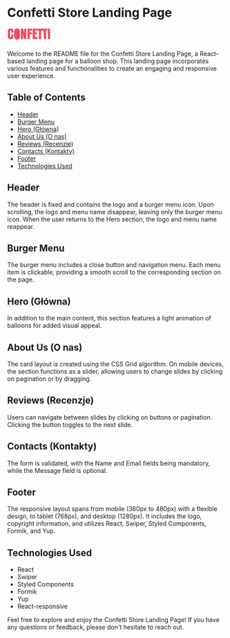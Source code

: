 # Confetti Store Landing Page

![Project Logo](./src/images/CONFETTI.png)

Welcome to the README file for the Confetti Store Landing Page, a React-based landing page for a balloon shop. This landing page incorporates various features and functionalities to create an engaging and responsive user experience.

## Table of Contents

- [Header](#header)
- [Burger Menu](#burger-menu)
- [Hero (Główna)](#hero-główna)
- [About Us (O nas)](#about-us-o-nas)
- [Reviews (Recenzje)](#reviews-recenzje)
- [Contacts (Kontakty)](#contacts-kontakty)
- [Footer](#footer)
- [Technologies Used](#technologies-used)

## Header

The header is fixed and contains the logo and a burger menu icon. Upon scrolling, the logo and menu name disappear, leaving only the burger menu icon. When the user returns to the Hero section, the logo and menu name reappear.

## Burger Menu

The burger menu includes a close button and navigation menu. Each menu item is clickable, providing a smooth scroll to the corresponding section on the page.

## Hero (Główna)

In addition to the main content, this section features a light animation of balloons for added visual appeal.

## About Us (O nas)

The card layout is created using the CSS Grid algorithm. On mobile devices, the section functions as a slider, allowing users to change slides by clicking on pagination or by dragging.

## Reviews (Recenzje)

Users can navigate between slides by clicking on buttons or pagination. Clicking the button toggles to the next slide.

## Contacts (Kontakty)

The form is validated, with the Name and Email fields being mandatory, while the Message field is optional.

## Footer

The responsive layout spans from mobile (360px to 480px) with a flexible design, to tablet (768px), and desktop (1280px). It includes the logo, copyright information, and utilizes React, Swiper, Styled Components, Formik, and Yup.

## Technologies Used

- React
- Swiper
- Styled Components
- Formik
- Yup
- React-responsive

Feel free to explore and enjoy the Confetti Store Landing Page! If you have any questions or feedback, please don't hesitate to reach out.

